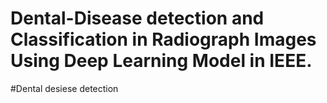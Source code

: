# Dental-Disease detection and Classification in Radiograph Images Using Deep Learning Model in IEEE. 
#Dental desiese detection 
